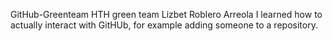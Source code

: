 GitHub-Greenteam
HTH green team
Lizbet Roblero Arreola 
I learned how to actually interact with GitHUb, for example adding someone to a repository.
